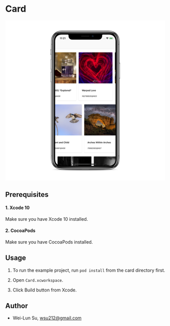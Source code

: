 # Card

![](Images/carousel.png)

## Prerequisites

#### 1. Xcode 10
Make sure you have Xcode 10 installed.

#### 2. CocoaPods
Make sure you have CocoaPods installed.

## Usage

1. To run the example project, run `pod install` from the card directory first.

2. Open `Card.xcworkspace`.

3. Click Build button from Xcode.

## Author

* Wei-Lun Su, wsu212@gmail.com
